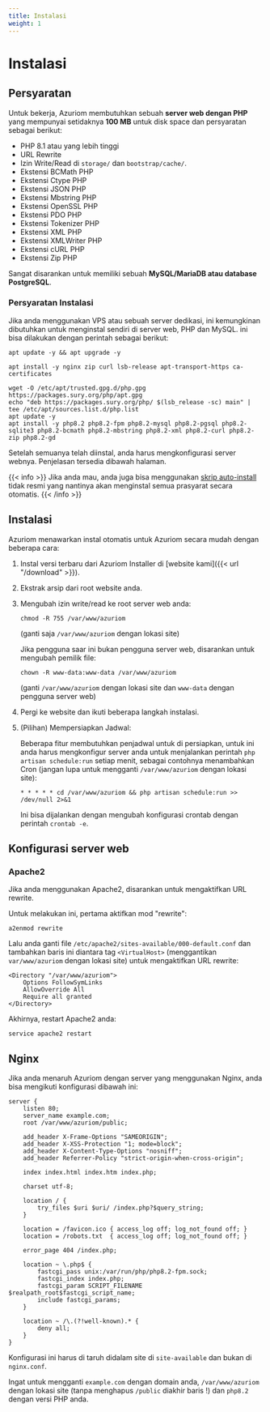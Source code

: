 ```yaml
---
title: Instalasi
weight: 1
---
```


# Instalasi

## Persyaratan

Untuk bekerja, Azuriom membutuhkan sebuah **server web dengan PHP** yang mempunyai setidaknya **100 MB**
untuk disk space dan persyaratan sebagai berikut:

- PHP 8.1 atau yang lebih tinggi
- URL Rewrite
- Izin Write/Read di `storage/` dan `bootstrap/cache/`.
- Ekstensi BCMath PHP
- Ekstensi Ctype PHP
- Ekstensi JSON PHP
- Ekstensi Mbstring PHP
- Ekstensi OpenSSL PHP
- Ekstensi PDO PHP
- Ekstensi Tokenizer PHP
- Ekstensi XML PHP
- Ekstensi XMLWriter PHP
- Ekstensi cURL PHP
- Ekstensi Zip PHP

Sangat disarankan untuk memiliki sebuah **MySQL/MariaDB atau database PostgreSQL**.

### Persyaratan Instalasi

Jika anda menggunakan VPS atau sebuah server dedikasi, ini kemungkinan dibutuhkan untuk menginstal sendiri di server web, PHP dan MySQL.
ini bisa dilakukan dengan perintah sebagai berikut:

```
apt update -y && apt upgrade -y

apt install -y nginx zip curl lsb-release apt-transport-https ca-certificates

wget -O /etc/apt/trusted.gpg.d/php.gpg https://packages.sury.org/php/apt.gpg
echo "deb https://packages.sury.org/php/ $(lsb_release -sc) main" | tee /etc/apt/sources.list.d/php.list
apt update -y
apt install -y php8.2 php8.2-fpm php8.2-mysql php8.2-pgsql php8.2-sqlite3 php8.2-bcmath php8.2-mbstring php8.2-xml php8.2-curl php8.2-zip php8.2-gd
```

Setelah semuanya telah diinstal, anda harus mengkonfigurasi server webnya. Penjelasan tersedia dibawah
halaman.

{{< info >}}
Jika anda mau, anda juga bisa menggunakan
[skrip auto-install](https://github.com/AzuriomCommunity/Script-AutoInstall) tidak resmi
yang nantinya akan menginstal semua prasyarat secara otomatis.
{{< /info >}}

## Instalasi

Azuriom menawarkan instal otomatis untuk Azuriom secara mudah dengan beberapa cara:

1. Instal versi terbaru dari Azuriom Installer di [website kami]({{< url "/download" >}}).

1. Ekstrak arsip dari root website anda.

1. Mengubah izin write/read ke root server web anda:

   ```
   chmod -R 755 /var/www/azuriom
   ```

   (ganti saja `/var/www/azuriom` dengan lokasi site)

   Jika pengguna saar ini bukan pengguna server web, disarankan untuk mengubah pemilik file:

   ```
   chown -R www-data:www-data /var/www/azuriom
   ```

   (ganti `/var/www/azuriom` dengan lokasi site dan `www-data`
   dengan pengguna server web)

1. Pergi ke website dan ikuti beberapa langkah instalasi.

1. (Pilihan) Mempersiapkan Jadwal:

   Beberapa fitur membutuhkan penjadwal untuk di persiapkan, untuk ini anda harus mengkonfigur server anda untuk menjalankan
   perintah `php artisan schedule:run` setiap menit, sebagai contohnya menambahkan Cron (jangan lupa untuk
   mengganti `/var/www/azuriom`
   dengan lokasi site):

   ```
   * * * * * cd /var/www/azuriom && php artisan schedule:run >> /dev/null 2>&1
   ```

   Ini bisa dijalankan dengan mengubah konfigurasi crontab dengan perintah `crontab -e`.

## Konfigurasi server web

### Apache2

Jika anda menggunakan Apache2, disarankan untuk mengaktifkan URL rewrite.

Untuk melakukan ini, pertama aktifkan mod "rewrite":

```
a2enmod rewrite
```

Lalu anda ganti file `/etc/apache2/sites-available/000-default.conf` dan tambahkan baris ini diantara
tag `<VirtualHost>` (menggantikan
`var/www/azuriom` dengan lokasi site) untuk mengaktifkan URL rewrite:

```
<Directory "/var/www/azuriom">
    Options FollowSymLinks
    AllowOverride All
    Require all granted
</Directory>
```

Akhirnya, restart Apache2 anda:

```
service apache2 restart
```

## Nginx

Jika anda menaruh Azuriom dengan server yang menggunakan Nginx, anda bisa mengikuti konfigurasi dibawah ini:

```
server {
    listen 80;
    server_name example.com;
    root /var/www/azuriom/public;

    add_header X-Frame-Options "SAMEORIGIN";
    add_header X-XSS-Protection "1; mode=block";
    add_header X-Content-Type-Options "nosniff";
    add_header Referrer-Policy "strict-origin-when-cross-origin";

    index index.html index.htm index.php;

    charset utf-8;

    location / {
        try_files $uri $uri/ /index.php?$query_string;
    }

    location = /favicon.ico { access_log off; log_not_found off; }
    location = /robots.txt  { access_log off; log_not_found off; }

    error_page 404 /index.php;

    location ~ \.php$ {
        fastcgi_pass unix:/var/run/php/php8.2-fpm.sock;
        fastcgi_index index.php;
        fastcgi_param SCRIPT_FILENAME $realpath_root$fastcgi_script_name;
        include fastcgi_params;
    }

    location ~ /\.(?!well-known).* {
        deny all;
    }
}
```

Konfigurasi ini harus di taruh didalam site di `site-available` dan bukan di
`nginx.conf`.

Ingat untuk mengganti `example.com` dengan domain anda, `/var/www/azuriom`
dengan lokasi site (tanpa menghapus `/public` diakhir baris !)
dan `php8.2` dengan versi PHP anda.

